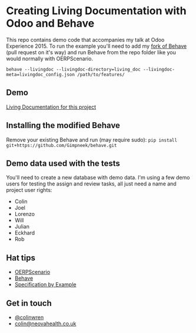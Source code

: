 # Creating Living Documentation with Odoo and Behave
This repo contains demo code that accompanies my talk at Odoo Experience 2015. To run the example you'll need to add my
[fork of Behave](https://github.com/Gimpneek/behave "My Fork of Behave") (pull request on it's way) and run Behave from the repo folder like you would normally with OERPScenario.

`behave --livingdoc --livingdoc-directory=living_doc --livingdoc-meta=livingdoc_config.json /path/to/features/`

## Demo
[Living Documentation for this project](http://gimpneek.github.io/odoo_living_documentation_demo/living_doc/index.html "Living Documentation for this project")

## Installing the modified Behave
Remove your existing Behave and run (may require sudo):
`pip install git+https://github.com/Gimpneek/behave.git`

## Demo data used with the tests
You'll need to create a new database with demo data. I'm using a few demo users for testing the assign and review tasks, all just need a name and project user rights:
- Colin
- Joel
- Lorenzo
- Will
- Julian
- Eckhard
- Rob

## Hat tips
- [OERPScenario](https://github.com/camptocamp/oerpscenario "OERPScenario")
- [Behave](https://github.com/behave/behave/ "Behave")
- [Specification by Example](http://specificationbyexample.com/ "Specification by Example")

## Get in touch
- [@colinwren](https://twitter.com/colinwren "@colinwren")
- colin@neovahealth.co.uk
